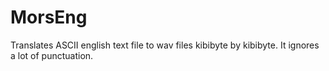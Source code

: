 # MorsEng
Translates ASCII english text file to wav files kibibyte by kibibyte. It ignores a lot of punctuation.
